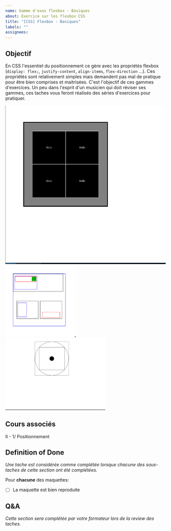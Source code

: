 ```yaml
---
name: Gamme d'exos flexbox - Basiques
about: Exercice sur les flexbox CSS
title: "[CSS] Flexbox - Basiques"
labels: ""
assignees:
---
```


## Objectif

En CSS l'essentiel du positionnement ce gère avec les propriétés flexbox (`display: flex;`, `justify-content`, `align-items`, `flex-direction` ...).
Ces propriétés sont relativement simples mais demandent pas mal de pratique pour être bien comprises et maitrisées.
C'est l'objectif de ces gammes d'exercices. Un peu dans l'esprit d'un musicien qui doit réviser ses gammes, ces taches
vous feront réalisés des séries d'exercices pour pratiquer.

![Maquette 1](./../../ateliers_aubervilliers/A_html_css/2_flex_3_difficile/exo8/maquette.png)
![Maquette 2](./../../ateliers_aubervilliers/A_html_css/2_flex_3_difficile/gamme_arbre_complexe.png)
![Maquette 3](./../../ateliers_aubervilliers/A_html_css/2_flex_3_difficile/gamme_carre_rond_carre.png)

## Cours associés

II - 1/ Positionnement

## Definition of Done

_Une tache est considérée comme complétée lorsque chacune des sous-taches de cette section ont été complétées._

Pour **chacune** des maquettes:

- [ ] La maquette est bien reproduite

<!-- CODE_QUALITY_SECTION -->

## Q&A

_Cette section sera complétée par votre formateur lors de la review des taches._
